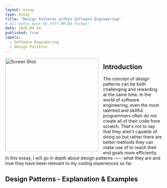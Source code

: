 ```yaml
---
layout: essay
type: essay
title: "Design Patterns within Software Engineering"
# All dates must be YYYY-MM-DD format!
date: 2025-04-24
published: true
labels:
  - Software Engineering
  - Design Patterns
---
```


<img src="https://github.com/user-attachments/assets/16936ff9-459d-4d9d-b817-7cd6f1717360" 
     alt="Screen Shot" 
     style="float: left; margin: 0 15px 10px 0; width: 300px;">

## Introduction

The concept of design patterns can be both challenging and rewarding at the same time. In the world of software engineering, even the most talented and skillful programmers often do not create all of their code from scratch. That's not to say that they aren't capable of doing so but rather there are better methods they can make use of to reach their end goals more efficiently. In this essay, I will go in depth about design patterns —-- what they are and how they have been relevant to my coding experiences so far.

## Design Patterns - Explanation & Examples


